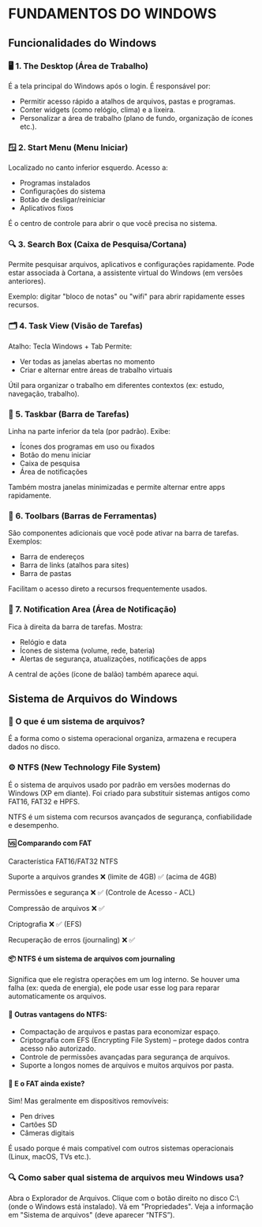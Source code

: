 # FUNDAMENTOS DO WINDOWS

## Funcionalidades do Windows
### 🖥️ 1. The Desktop (Área de Trabalho)
É a tela principal do Windows após o login. É responsável por:
- Permitir acesso rápido a atalhos de arquivos, pastas e programas.
- Conter widgets (como relógio, clima) e a lixeira.
- Personalizar a área de trabalho (plano de fundo, organização de ícones etc.).

### 🪟 2. Start Menu (Menu Iniciar)
Localizado no canto inferior esquerdo.
Acesso a:
- Programas instalados
- Configurações do sistema
- Botão de desligar/reiniciar
- Aplicativos fixos

É o centro de controle para abrir o que você precisa no sistema.

### 🔍 3. Search Box (Caixa de Pesquisa/Cortana)
Permite pesquisar arquivos, aplicativos e configurações rapidamente. Pode estar associada à Cortana, a assistente virtual do Windows (em versões anteriores).

Exemplo: digitar "bloco de notas" ou "wifi" para abrir rapidamente esses recursos.

### 🗂️ 4. Task View (Visão de Tarefas)
Atalho: Tecla Windows + Tab
Permite:
- Ver todas as janelas abertas no momento
- Criar e alternar entre áreas de trabalho virtuais

Útil para organizar o trabalho em diferentes contextos (ex: estudo, navegação, trabalho).

### 📌 5. Taskbar (Barra de Tarefas)
Linha na parte inferior da tela (por padrão).
Exibe:
- Ícones dos programas em uso ou fixados
- Botão do menu iniciar
- Caixa de pesquisa
- Área de notificações

Também mostra janelas minimizadas e permite alternar entre apps rapidamente.

### 🔧 6. Toolbars (Barras de Ferramentas)
São componentes adicionais que você pode ativar na barra de tarefas.
Exemplos:
- Barra de endereços
- Barra de links (atalhos para sites)
- Barra de pastas

Facilitam o acesso direto a recursos frequentemente usados.

### 🔔 7. Notification Area (Área de Notificação)
Fica à direita da barra de tarefas.
Mostra:
- Relógio e data
- Ícones de sistema (volume, rede, bateria)
- Alertas de segurança, atualizações, notificações de apps

A central de ações (ícone de balão) também aparece aqui.

## Sistema de Arquivos do Windows

### 🧾 O que é um sistema de arquivos?
É a forma como o sistema operacional organiza, armazena e recupera dados no disco.

### ⚙️ NTFS (New Technology File System)
É o sistema de arquivos usado por padrão em versões modernas do Windows (XP em diante). Foi criado para substituir sistemas antigos como FAT16, FAT32 e HPFS.

NTFS é um sistema com recursos avançados de segurança, confiabilidade e desempenho.

#### 🆚 Comparando com FAT
Característica	                    FAT16/FAT32	         NTFS

Suporte a arquivos grandes	        ❌ (limite de 4GB)	✅ (acima de 4GB)

Permissões e segurança	            ❌	                ✅ (Controle de Acesso - ACL)

Compressão de arquivos	            ❌	                ✅

Criptografia	                    ❌	                ✅ (EFS)

Recuperação de erros (journaling)	❌	                ✅

#### 📦 NTFS é um sistema de arquivos com journaling
Significa que ele registra operações em um log interno. Se houver uma falha (ex: queda de energia), ele pode usar esse log para reparar automaticamente os arquivos.

#### 🧠 Outras vantagens do NTFS:
- Compactação de arquivos e pastas para economizar espaço. 
- Criptografia com EFS (Encrypting File System) – protege dados contra acesso não autorizado.
- Controle de permissões avançadas para segurança de arquivos.
- Suporte a longos nomes de arquivos e muitos arquivos por pasta.

#### 💾 E o FAT ainda existe?
Sim! Mas geralmente em dispositivos removíveis:
- Pen drives
- Cartões SD
- Câmeras digitais

É usado porque é mais compatível com outros sistemas operacionais (Linux, macOS, TVs etc.).

### 🔍 Como saber qual sistema de arquivos meu Windows usa?
Abra o Explorador de Arquivos. Clique com o botão direito no disco C:\ (onde o Windows está instalado). Vá em "Propriedades". Veja a informação em "Sistema de arquivos" (deve aparecer “NTFS”).
